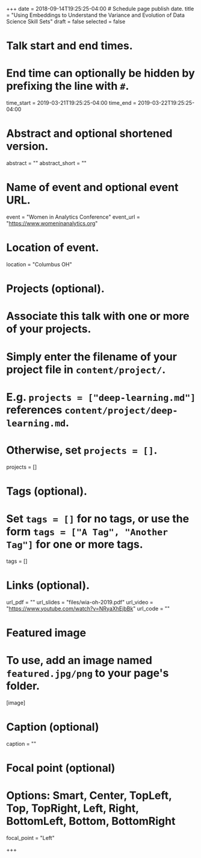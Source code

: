 +++
date = 2018-09-14T19:25:25-04:00  # Schedule page publish date.
title = "Using Embeddings to Understand the Variance and Evolution of Data Science Skill Sets"
draft = false
selected = false

# Talk start and end times.
#   End time can optionally be hidden by prefixing the line with `#`.
time_start = 2019-03-21T19:25:25-04:00
time_end = 2019-03-22T19:25:25-04:00

# Abstract and optional shortened version.
abstract = ""
abstract_short = ""

# Name of event and optional event URL.
event = "Women in Analytics Conference"
event_url = "https://www.womeninanalytics.org"

# Location of event.
location = "Columbus OH"

# Projects (optional).
#   Associate this talk with one or more of your projects.
#   Simply enter the filename of your project file in `content/project/`.
#   E.g. `projects = ["deep-learning.md"]` references `content/project/deep-learning.md`.
#   Otherwise, set `projects = []`.
projects = []

# Tags (optional).
#   Set `tags = []` for no tags, or use the form `tags = ["A Tag", "Another Tag"]` for one or more tags.
tags = []

# Links (optional).
url_pdf = ""
url_slides = "files/wia-oh-2019.pdf"
url_video = "https://www.youtube.com/watch?v=NRyaXhEjbBk"
url_code = ""


# Featured image
# To use, add an image named `featured.jpg/png` to your page's folder. 
[image]
  # Caption (optional)
  caption = ""

  # Focal point (optional)
  # Options: Smart, Center, TopLeft, Top, TopRight, Left, Right, BottomLeft, Bottom, BottomRight
  focal_point = "Left"

+++
